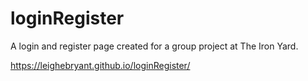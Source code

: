 # loginRegister

A login and register page created for a group project at The Iron Yard.

 https://leighebryant.github.io/loginRegister/
